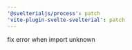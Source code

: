 ```yaml
---
'@svelterialjs/process': patch
'vite-plugin-svelte-svelterial': patch
---
```


fix error when import unknown
